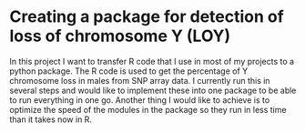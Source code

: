 # Creating a package for detection of loss of chromosome Y (LOY)

In this project I want to transfer R code that I use in most of my projects to a python package. The R code is used to get the percentage of Y chromosome loss in males from SNP array data. I currently run this in several steps and would like to implement these into one package to be able to run everything in one go. Another thing I would like to achieve is to optimize the speed of the modules in the package so they run in less time than it takes now in R.
